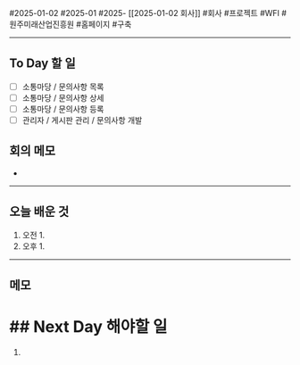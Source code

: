 #2025-01-02 #2025-01 #2025- [[2025-01-02 회사]]
#회사 #프로젝트 #WFI #원주미래산업진흥원 #홈페이지 #구축 

---
## To Day 할 일
- [ ] 소통마당 / 문의사항 목록 
- [ ] 소통마당 / 문의사항 상세 
- [ ] 소통마당 / 문의사항 등록 
- [ ] 관리자 / 게시판 관리 / 문의사항 개발
## 회의 메모
- 
---
## 오늘 배운 것
1. 오전
    1. 
2. 오후
    1. 
---
## 메모


# ## Next Day 해야할 일
1. 
